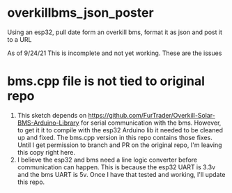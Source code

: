 # overkillbms_json_poster
Using an esp32, pull date form an overkill bms, format it as json and post it to a URL

As of 9/24/21 This is incomplete and not yet working.  These are the issues
# bms.cpp file is not tied to original repo
1. This sketch depends on https://github.com/FurTrader/Overkill-Solar-BMS-Arduino-Library for serial communication with the bms.  However, to get it it to compile with the esp32 Arduino lib it needed to be cleaned up and fixed.   The bms.cpp version in this repo contains those fixes.  Until I get permission to branch and PR on the original repo, I'm leaving this copy right here.
2. I believe the esp32 and bms need a line logic converter before communication can happen.  This is because the esp32 UART is 3.3v and the bms UART is 5v.  Once I have that tested and working, I'll update this repo.
